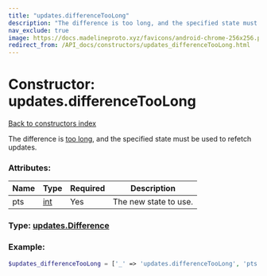 ```yaml
---
title: "updates.differenceTooLong"
description: "The difference is too long, and the specified state must be used to refetch updates."
nav_exclude: true
image: https://docs.madelineproto.xyz/favicons/android-chrome-256x256.png
redirect_from: /API_docs/constructors/updates_differenceTooLong.html
---
```

# Constructor: updates.differenceTooLong  
[Back to constructors index](/API_docs/constructors/index.html)



The difference is [too long](https://core.telegram.org/api/updates#recovering-gaps), and the specified state must be used to refetch updates.

### Attributes:

| Name     |    Type       | Required | Description |
|----------|---------------|----------|-------------|
|pts|[int](/API_docs/types/int.html) | Yes|The new state to use.|



### Type: [updates.Difference](/API_docs/types/updates.Difference.html)


### Example:

```php
$updates_differenceTooLong = ['_' => 'updates.differenceTooLong', 'pts' => int];
```  
